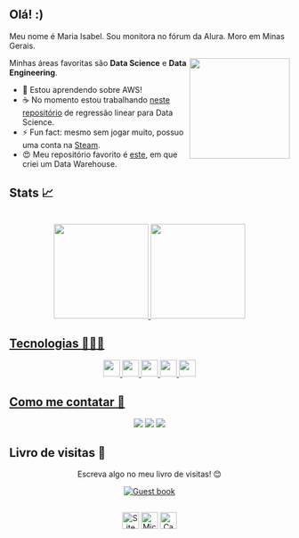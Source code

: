 ## Olá! :)

Meu nome é Maria Isabel. Sou monitora no fórum da Alura. Moro em Minas Gerais.

<div>
  <img align="right" width="180px" src="https://media.tenor.com/5tbq0N93XmgAAAAC/neko-atsume.gif"/>
</div>

Minhas áreas favoritas são **Data Science** e **Data Engineering**. 

- 🌱 Estou aprendendo sobre AWS!
- ☕ No momento estou trabalhando [neste repositório](https://github.com/mariaiteixeira/regressao_linear_1) de regressão linear para Data Science.
- ⚡ Fun fact: mesmo sem jogar muito, possuo uma conta na [Steam](https://steamcommunity.com/id/bvdk/).
- 😍 Meu repositório favorito é [este](https://github.com/mariaiteixeira/dw_sucos), em que criei um Data Warehouse.


## Stats 📈
<div align="center" style="display: inline_block"><br>
<a href="https://github.com/mariaiteixeira">
<img height="170em" src="https://github-readme-stats.vercel.app/api?username=mariaiteixeira&show_icons=true&theme=neon&include_all_commits=true&count_private=true"/>
  
<a href="https://github.com/mariaiteixeira">
<img height="170em" src="https://github-readme-stats.vercel.app/api/top-langs/?username=mariaiteixeira&hide=html&layout=compact&theme=neon">
</div>

## Tecnologias 👩🏻‍💻
<div align="center">
  
<img height="30em" src="https://camo.githubusercontent.com/42acc7ee3a18313a065e672e0835729edf3361dedb045d6c3cf8821fe30a1c2d/68747470733a2f2f696d672e736869656c64732e696f2f7374617469632f76313f7374796c653d666f722d7468652d6261646765266d6573736167653d47697426636f6c6f723d463035303332266c6f676f3d476974266c6f676f436f6c6f723d464646464646266c6162656c3d"/>
<img height="30" src="https://camo.githubusercontent.com/00c24d03159a604567a77fd6cf85557ff493b65ae9862564c807bf64b8febbc9/68747470733a2f2f696d672e736869656c64732e696f2f7374617469632f76313f7374796c653d666f722d7468652d6261646765266d6573736167653d4d6963726f736f66742b53514c2b53657276657226636f6c6f723d434332393237266c6f676f3d4d6963726f736f66742b53514c2b536572766572266c6f676f436f6c6f723d464646464646266c6162656c3d"/>
<img height="30" src="https://camo.githubusercontent.com/3df944c2b99f86f1361df72285183e890f11c52d36dfcd3c2844c6823c823fc1/68747470733a2f2f696d672e736869656c64732e696f2f7374617469632f76313f7374796c653d666f722d7468652d6261646765266d6573736167653d507974686f6e26636f6c6f723d333737364142266c6f676f3d507974686f6e266c6f676f436f6c6f723d464646464646266c6162656c3d"/>
<img height="30" src="https://camo.githubusercontent.com/2078e7287978ebe587dd3517ac7dd326aa4bab859e142796684b0dace97db935/68747470733a2f2f696d672e736869656c64732e696f2f7374617469632f76313f7374796c653d666f722d7468652d6261646765266d6573736167653d5226636f6c6f723d323736444333266c6f676f3d52266c6f676f436f6c6f723d464646464646266c6162656c3d"/>
<img height="30" src="https://camo.githubusercontent.com/fd60f44029161b7287b32f4986ef98f1caa6705355d8df6d14db7de0b50a89ba/68747470733a2f2f696d672e736869656c64732e696f2f7374617469632f76313f7374796c653d666f722d7468652d6261646765266d6573736167653d56697375616c2b53747564696f26636f6c6f723d354332443931266c6f676f3d56697375616c2b53747564696f266c6f676f436f6c6f723d464646464646266c6162656c3d"/>
  
</div>  
  
## Como me contatar 🤔
 <div align="center">
    <a href="https://cursos.alura.com.br/user/mariaiteixeira" target"=_blank"><img src="https://img.shields.io/badge/-Alura-darkblue?style=for-the-badge&logo=Alura&logoColor=white" target="_blank"></a>
    <a href="mailto:mipt1612@gmail.com" target"=_blank"><img src="https://camo.githubusercontent.com/b070a7f6855dbf52729ec83a928c93e728f5245e24123a6547912acea3753899/68747470733a2f2f696d672e736869656c64732e696f2f7374617469632f76313f7374796c653d666f722d7468652d6261646765266d6573736167653d476d61696c26636f6c6f723d454134333335266c6f676f3d476d61696c266c6f676f436f6c6f723d464646464646266c6162656c3d"/></a>
    <a href="https://www.linkedin.com/in/mariaiteixeira/" target="_blank"><img src="https://img.shields.io/badge/-LinkedIn-%230077B5?style=for-the-badge&logo=linkedin&logoColor=white" target="_blank"></a>
   <p><p>
</div>

## Livro de visitas 💌
<div align="center">
<p>Escreva algo no meu livro de visitas! 😊 </p>
<a href="https://github.com/mariaiteixeira/mariaiteixeira/issues"><img src="https://github.com/fnky/fnky/raw/fnky/img/guestbook.gif" alt="Guest book" align="center"></a>
</div>

##
<div align="center">
<img src="https://raw.githubusercontent.com/BrunnerLivio/brunnerlivio/master/images/notepad.gif" alt="Site created with Notepad" height="30"/>
<img src="https://raw.githubusercontent.com/BrunnerLivio/brunnerlivio/master/images/ie_logo.gif" alt="Microsoft Internet Explorer" height="30"/>
<img src="https://raw.githubusercontent.com/BrunnerLivio/brunnerlivio/master/images/noframes.gif" alt="Campaign against FRAMES" height="30"/>
</div>
